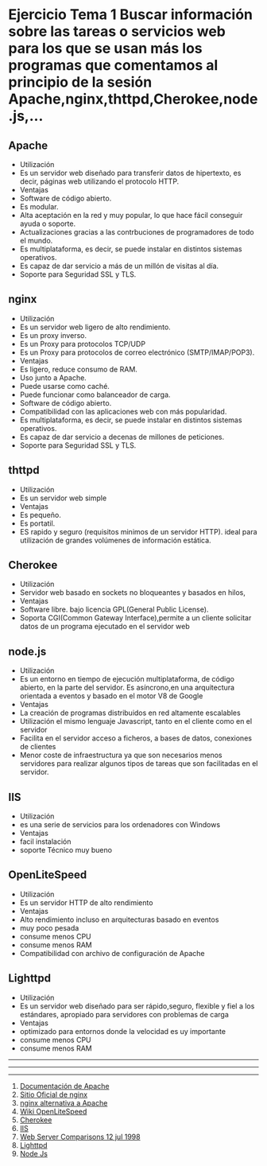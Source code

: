 # Ejercicio Tema 1 Buscar información sobre las tareas o servicios web para los que se usan más los programas que comentamos al principio de la sesión Apache,nginx,thttpd,Cherokee,node.js,... 
## Apache
* Utilización
 * Es un servidor web diseñado para transferir datos de hipertexto, es decir, páginas web utilizando el protocolo HTTP.
* Ventajas
 * Software de código abierto.
 * Es modular.
 * Alta aceptación en la red y muy popular, lo que hace fácil conseguir ayuda o soporte.
 * Actualizaciones gracias a las contrbuciones de programadores de todo el mundo.
 * Es multiplataforma, es decir, se puede instalar en distintos sistemas operativos.
 * Es capaz de dar servicio a más de un millón de visitas al día.
 * Soporte para Seguridad SSL y TLS.
## nginx
* Utilización
 * Es un servidor web ligero de alto rendimiento.
 * Es un proxy inverso.
 * Es un Proxy para protocolos TCP/UDP
 * Es un 	Proxy para protocolos de correo electrónico (SMTP/IMAP/POP3).
* Ventajas
 * Es ligero, reduce consumo de RAM.
 * Uso junto a Apache.
 * Puede usarse como caché.
 * Puede funcionar como balanceador de carga.
 * Software de código abierto.
 * Compatibilidad con las aplicaciones web con más popularidad.
 * Es multiplataforma, es decir, se puede instalar en distintos sistemas operativos.
 * Es capaz de dar servicio a decenas de millones de peticiones.
 * Soporte para Seguridad SSL y TLS.
## 	thttpd
* Utilización
 * Es un servidor web simple 
* Ventajas
 * Es pequeño.
 * Es portatil.
 * ES rapido y seguro (requisitos minimos de un servidor HTTP). ideal para utilización de grandes volúmenes de información estática.
## Cherokee 
* Utilización
 * Servidor web basado en sockets no bloqueantes y basados en hilos,
* Ventajas
 * Software libre. bajo licencia GPL(General Public License).
 * Soporta CGI(Common Gateway Interface),permite a un cliente solicitar datos de un programa ejecutado en el servidor web
## node.js
* Utilización
 * Es un entorno en tiempo de ejecución multiplataforma, de código abierto, en la parte del servidor. Es asíncrono,en una arquitectura orientada a eventos y basado en el motor V8 de Google
* Ventajas
 * La creación de programas distribuidos en red altamente escalables 
 * Utilización el mismo lenguaje Javascript, tanto en el cliente como en el servidor
 * Facilita en el servidor acceso a ficheros, a bases de datos, conexiones de clientes
 * Menor coste de infraestructura ya que son necesarios menos servidores para realizar algunos tipos de tareas que son facilitadas en el servidor.
## IIS
* Utilización
 * es una serie de servicios para los ordenadores con Windows
* Ventajas
 * facil instalación 
 * soporte Técnico muy bueno
## OpenLiteSpeed
* Utilización
 * Es un servidor HTTP de alto rendimiento 
* Ventajas
 * Alto rendimiento incluso en arquitecturas basado en eventos
 * muy poco pesada
 * consume menos CPU
 * consume menos RAM
 * Compatibilidad con archivo de configuración de Apache
## Lighttpd
* Utilización
 * Es un servidor web diseñado para ser rápido,seguro, flexible y fiel a los estándares, apropiado para servidores con problemas de carga 
* Ventajas
 * optimizado para entornos donde la velocidad es uy importante
 * consume menos CPU
 * consume menos RAM

___
***
- - -
1. [Documentación de Apache](http://apache2.es/httpd.apache.org/docs/2.4/es/index.html)
2. [Sitio Oficial de nginx](http://nginx.org/en/)
3. [nginx alternativa a Apache](https://www.acens.com/wp-content/images/2013/09/servidor-web-nginx-white-paper-acens.pdf)
4. [Wiki OpenLiteSpeed](http://open.litespeedtech.com/mediawiki/)
5. [Cherokee](http://cherokee-project.com/doc/basics_why_cherokee.html)
6. [IIS](https://msdn.microsoft.com/es-es/library/hh831725(v=ws.11).aspx)
7. [Web Server Comparisons 12 jul 1998](http://www.acme.com/software/thttpd/benchmarks.html)
8. [Lighttpd](https://www.lighttpd.net/)
9. [Node Js](https://nodejs.org/en/about/)
